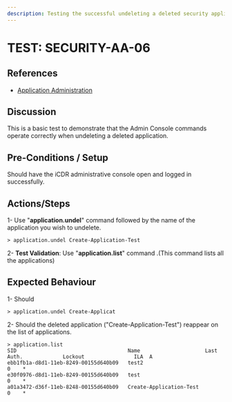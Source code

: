 ```yaml
---
description: Testing the successful undeleting a deleted security application.
---
```


# TEST: SECURITY-AA-06

## References

* [Application Administration](./)

## Discussion

This is a basic test to demonstrate that the Admin Console commands operate correctly when undeleting a deleted application.

## Pre-Conditions / Setup

Should have the iCDR administrative console open and logged in successfully.

## Actions/Steps

1- Use "**application.undel**" command followed by the name of the application you wish to undelete.

```text
> application.undel Create-Application-Test
```

2- **Test Validation**: Use "**application.list**" command .\(This command lists all the applications\)

## Expected Behaviour

1- Should 

```text
> application.undel Create-Applicat
```

2- Should the deleted application \("Create-Application-Test"\) reappear on the list of applications.

```text
> application.list
SID                                    Name                     Last Auth.             Lockout                ILA  A
ebb1fb1a-d8d1-11eb-8249-00155d640b09   test2                                                                  0    *
e30f0976-d8d1-11eb-8249-00155d640b09   test                                                                   0    *
a01a3472-d36f-11eb-8248-00155d640b09   Create-Application-Test                                                0    *
```

